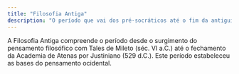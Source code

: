 ```yaml
---
title: "Filosofia Antiga"
description: "O período que vai dos pré-socráticos até o fim da antiguidade clássica"
---
```


A Filosofia Antiga compreende o período desde o surgimento do pensamento filosófico com Tales de Mileto (séc. VI a.C.) até o fechamento da Academia de Atenas por Justiniano (529 d.C.). Este período estabeleceu as bases do pensamento ocidental.
